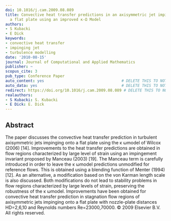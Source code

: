 ```yaml
---
doi: 10.1016/j.cam.2009.08.089
title: Convective heat transfer predictions in an axisymmetric jet impinging onto
  a flat plate using an improved κ-Ω Model
authors:
- S Kubacki
- E Dick
keywords:
- convective heat transfer
- impinging jet
- turbulence modelling
date: '2010-08-15'
journal: Journal of Computational and Applied Mathematics
publisher: ~
scopus_cite: 3
pub_type: Conference Paper
auto_content: yes                                  # DELETE THIS TO NOT AUTO GENERATE CONTENT
auto_data: yes                                     # DELETE THIS TO NOT AUTO GENERATE METADATA
redirect: https://doi.org/10.1016/j.cam.2009.08.089 # DELETE THIS TO NOT REDIRECT
realauthors:
- S Kubacki: S. Kubacki
- E Dick: E. Dick
---
```



## Abstract
The paper discusses the convective heat transfer prediction in turbulent axisymmetric jets impinging onto a flat plate using the κ ωmodel of Wilcox (2006) [14]. Improvements to the heat transfer predictions are obtained in flow regions characterized by large level of strain using an impingement invariant proposed by Manceau (2003) [19]. The Manceau term is carefully introduced in order to leave the κ ωmodel predictions unmodified for reference flows. This is obtained using a blending function of Menter (1994) [12]. As an alternative, a modification based on the von Karman length scale is also discussed. Both modifications do not lead to stability problems in flow regions characterized by large levels of strain, preserving the robustness of the κ ωmodel. Improvements have been obtained for convective heat transfer prediction in stagnation flow regions of axisymmetric jets impinging onto a flat plate with nozzle-plate distances HD=2,6,10 and Reynolds numbers Re=23000,70000. © 2009 Elsevier B.V. All rights reserved.
